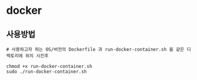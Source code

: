 # docker

## 사용방법

```
# 사용하고자 하는 OS/버전의 Dockerfile 과 run-docker-container.sh 을 같은 디렉토리에 위치 시킨후

chmod +x run-docker-container.sh
sudo ./run-docker-container.sh
```
